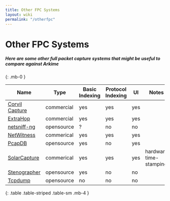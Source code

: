 ```yaml
---
title: Other FPC Systems
layout: wiki
permalink: "/otherfpc"
---
```


<div class="full-height-and-width-container with-footer p-3" markdown="1">

# Other FPC Systems

##### Here are some other full packet capture systems that might be useful to compare against Arkime
{: .mb-0 }

Name | Type | Basic Indexing | Protocol Indexing | UI | Notes
-----|------|----------------|-------------------|----|------
[Corvil Capture](https://www.corvil.com/products/corvil-platform/features/corvil-capture) | commercial | yes | yes | yes |
[ExtraHop](https://www.extrahop.com) | commercial | yes | yes | yes |
[netsniff-ng](http://netsniff-ng.org) | opensource | ? | no | no |
[NetWitness](https://www.netwitness.com/products/network-security-network-monitoring) | commerical | yes | yes | yes |
[PcapDB](https://github.com/dirtbags/pcapdb) | opensource | yes | no | yes |
[SolarCapture](https://www.solarflare.com/solarcapture) | commerical | yes | yes | yes | hardware time-stamping
[Stenographer](https://github.com/google/stenographer) | opensource | yes | no | no |
[Tcpdump](http://www.tcpdump.org) | opensource | no | no | no |
{: .table .table-striped .table-sm .mb-4 }

</div>
